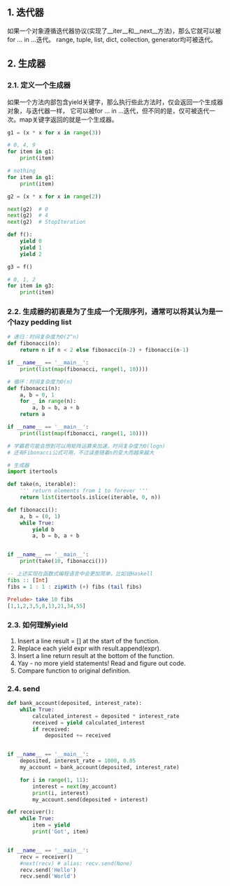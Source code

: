 ## 1. 迭代器
如果一个对象遵循迭代器协议(实现了\__iter__和\__next__方法)，那么它就可以被for ... in ...迭代。
range, tuple, list, dict, collection, generator均可被迭代。

## 2. 生成器
### 2.1. 定义一个生成器
如果一个方法内部包含yield关键字，那么执行些此方法时，仅会返回一个生成器对象，与迭代器一样，
它可以被for ... in ...迭代，但不同的是，仅可被迭代一次。map关键字返回的就是一个生成器。

```python
g1 = (x * x for x in range(3))

# 0, 4, 9
for item in g1:
    print(item)

# nothing
for item in g1:
    print(item)

g2 = (x * x for x in range(2))

next(g2)  # 0
next(g2)  # 4
next(g2)  # StopIteration

def f():
    yield 0
    yield 1
    yield 2

g3 = f()

# 0, 1, 2
for item in g3:
    print(item)
```

### 2.2. 生成器的初衷是为了生成一个无限序列，通常可以将其认为是一个lazy pedding list
```python
# 递归：时间复杂度为O(2^n)
def fibonacci(n):
    return n if n < 2 else fibonacci(n-2) + fibonacci(n-1)

if __name__ == '__main__':
    print(list(map(fibonacci, range(1, 10))))
```

```python
# 循环：时间复杂度为O(n)
def fibonacci(n):
    a, b = 0, 1
    for _ in range(n):
        a, b = b, a + b
    return a

if __name__ == '__main__':
    print(list(map(fibonacci, range(1, 10))))
```

```python
# 学霸君可能会想到可以用矩阵运算来加速，时间复杂度为O(logn)
# 还有Fibonacci公式可用，不过误差随着n的变大而越来越大
```

```python
# 生成器
import itertools

def take(n, iterable):
    ''' return elements from 1 to forever '''
    return list(itertools.islice(iterable, 0, n))

def fibonacci():
    a, b = (0, 1)
    while True:
        yield b
        a, b = b, a + b


if __name__ == '__main__':
    print(take(10, fibonacci()))
```

```haskell
-- 上述实现在函数式编程语言中会更加简单，比如说Haskell
fibs :: [Int]
fibs = 1 : 1 : zipWith (+) fibs (tail fibs)

Prelude> take 10 fibs
[1,1,2,3,5,8,13,21,34,55]
```


### 2.3. 如何理解yield
1. Insert a line result = [] at the start of the function.
2. Replace each yield expr with result.append(expr).
3. Insert a line return result at the bottom of the function.
4. Yay - no more yield statements! Read and figure out code.
5. Compare function to original definition.


### 2.4. send
```python
def bank_account(deposited, interest_rate):
    while True:
        calculated_interest = deposited * interest_rate 
        received = yield calculated_interest
        if received:
            deposited += received


if __name__ == '__main__':
    deposited, interest_rate = 1000, 0.05
    my_account = bank_account(deposited, interest_rate)

    for i in range(1, 11):
        interest = next(my_account)
        print(i, interest)
        my_account.send(deposited + interest)
```

```python
def receiver():
    while True:
        item = yield
        print('Got', item)


if __name__ == '__main__':
    recv = receiver()
    #next(recv) # alias: recv.send(None)
    recv.send('Hello')
    recv.send('World')
```
